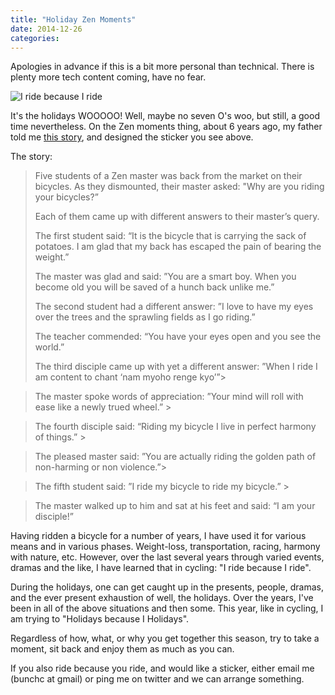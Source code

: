 ```yaml
---
title: "Holiday Zen Moments"
date: 2014-12-26
categories: 
---
```


Apologies in advance if this is a bit more personal than technical. There is plenty more tech content coming, have no fear.

![I ride because I ride](http://i.imgur.com/iT7TOPI.jpg)

It's the holidays WOOOOO! Well, maybe no seven O's woo, but still, a good time nevertheless. On the Zen moments thing, about 6 years ago, my father told me [this story](http://commuteorlando.com/wordpress/2009/02/03/a-zen-master-asks-why-ride-a-bicycle/), and designed the sticker you see above.

The story:

>Five students of a Zen master was back from the market on their bicycles. As they dismounted, their master asked: "Why are you riding your bicycles?” 
> 
>Each of them came up with different answers to their master’s query. 
> 
>The first student said: “It is the bicycle that is carrying the sack of potatoes. I am glad that my back has escaped the pain of bearing the weight.”
> 
>The master was glad and said: ”You are a smart boy. When you become old you will be saved of a hunch back unlike me.” 
> 
>The second student had a different answer: ”I love to have my eyes over the trees and the sprawling fields as I go riding.” 
> 
>The teacher commended: “You have your eyes open and you see the world.” 
> 
>The third disciple came up with yet a different answer: ”When I ride I am content to chant ‘nam myoho renge kyo’”>

>The master spoke words of appreciation: ”Your mind will roll with ease like a newly trued wheel.” >

>The fourth disciple said: “Riding my bicycle I live in perfect harmony of things.” >

>The pleased master said: ”You are actually riding the golden path of non-harming or non violence.”>

>The fifth student said: ”I ride my bicycle to ride my bicycle.” >

>The master walked up to him and sat at his feet and said: “I am your disciple!”

Having ridden a bicycle for a number of years, I have used it for various means and in various phases. Weight-loss, transportation, racing, harmony with nature, etc. However, over the last several years through varied events, dramas and the like, I have learned that in cycling: "I ride because I ride".

During the holidays, one can get caught up in the presents, people, dramas, and the ever present exhaustion of well, the holidays. Over the years, I've been in all of the above situations and then some. This year, like in cycling, I am trying to "Holidays because I Holidays".

Regardless of how, what, or why you get together this season, try to take a moment, sit back and enjoy them as much as you can.

If you also ride because you ride, and would like a sticker, either email me (bunchc at gmail) or ping me on twitter and we can arrange something.